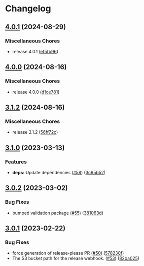 # Changelog

## [4.0.1](https://github.com/dvsa/rsp-payments-service/compare/v4.0.0...v4.0.1) (2024-08-29)


### Miscellaneous Chores

* release 4.0.1 ([ef5fb96](https://github.com/dvsa/rsp-payments-service/commit/ef5fb969500a9cef8097b7e5299f3df2bc72fb5c))

## [4.0.0](https://github.com/dvsa/rsp-payments-service/compare/v3.1.2...v4.0.0) (2024-08-16)


### Miscellaneous Chores

* release 4.0.0 ([d1ce781](https://github.com/dvsa/rsp-payments-service/commit/d1ce7816c0ab6dd52b12ae5573905e141d445b4c))

## [3.1.2](https://github.com/dvsa/rsp-payments-service/compare/v3.1.0...v3.1.2) (2024-08-16)


### Miscellaneous Chores

* release 3.1.2 ([56ff72c](https://github.com/dvsa/rsp-payments-service/commit/56ff72cbcc786bf7331283b44f8766af519b904c))

## [3.1.0](https://github.com/dvsa/rsp-payments-service/compare/v3.0.2...v3.1.0) (2023-03-13)


### Features

* **deps:** Update dependencies ([#58](https://github.com/dvsa/rsp-payments-service/issues/58)) ([3c95b52](https://github.com/dvsa/rsp-payments-service/commit/3c95b523f526c1a035870ef3758ace8f8a4247a4))

## [3.0.2](https://github.com/dvsa/rsp-payments-service/compare/v3.0.1...v3.0.2) (2023-03-02)


### Bug Fixes

* bumped validation package ([#55](https://github.com/dvsa/rsp-payments-service/issues/55)) ([381063d](https://github.com/dvsa/rsp-payments-service/commit/381063dacb8916660bf1542a9b17798b05a454ee))

## [3.0.1](https://github.com/dvsa/rsp-payments-service/compare/v3.0.0...v3.0.1) (2023-02-22)


### Bug Fixes

* force generation of release-please PR ([#50](https://github.com/dvsa/rsp-payments-service/issues/50)) ([578230f](https://github.com/dvsa/rsp-payments-service/commit/578230f19243c00583db9f5ee79d004716bf2454))
* The S3 bucket path for the release webhook.  ([#53](https://github.com/dvsa/rsp-payments-service/issues/53)) ([82ba025](https://github.com/dvsa/rsp-payments-service/commit/82ba025fa7493aa6d854e89b3af16c1a74f188af))
